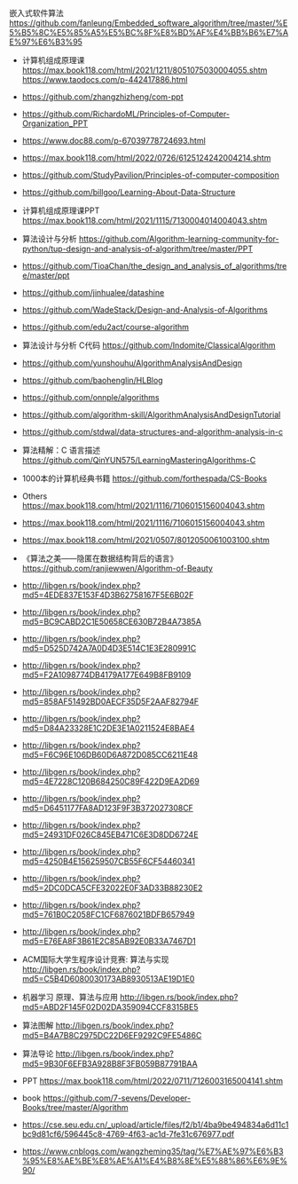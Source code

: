 
嵌入式软件算法 https://github.com/fanleung/Embedded_software_algorithm/tree/master/%E5%B5%8C%E5%85%A5%E5%BC%8F%E8%BD%AF%E4%BB%B6%E7%AE%97%E6%B3%95 


- 计算机组成原理课  https://max.book118.com/html/2021/1211/8051075030004055.shtm https://www.taodocs.com/p-442417886.html
- https://github.com/zhangzhizheng/com-ppt
- https://github.com/RichardoML/Principles-of-Computer-Organization_PPT
- https://www.doc88.com/p-67039778724693.html
- https://max.book118.com/html/2022/0726/6125124242004214.shtm
- https://github.com/StudyPavilion/Principles-of-computer-composition
- https://github.com/billgoo/Learning-About-Data-Structure
- 计算机组成原理课PPT https://max.book118.com/html/2021/1115/7130004014004043.shtm
- 算法设计与分析 https://github.com/Algorithm-learning-community-for-python/tup-design-and-analysis-of-algorithm/tree/master/PPT
- https://github.com/TioaChan/the_design_and_analysis_of_algorithms/tree/master/ppt

- https://github.com/jinhualee/datashine
- https://github.com/WadeStack/Design-and-Analysis-of-Algorithms
- https://github.com/edu2act/course-algorithm
- 算法设计与分析 C代码 https://github.com/Indomite/ClassicalAlgorithm
- https://github.com/yunshouhu/AlgorithmAnalysisAndDesign

- https://github.com/baohenglin/HLBlog
- https://github.com/onnple/algorithms
- https://github.com/algorithm-skill/AlgorithmAnalysisAndDesignTutorial
- https://github.com/stdwal/data-structures-and-algorithm-analysis-in-c


- 算法精解：C 语言描述 https://github.com/QinYUN575/LearningMasteringAlgorithms-C
- 1000本的计算机经典书籍 https://github.com/forthespada/CS-Books

- Others https://max.book118.com/html/2021/1116/7106015156004043.shtm 

- https://max.book118.com/html/2021/1116/7106015156004043.shtm
- https://max.book118.com/html/2021/0507/8012050061003100.shtm
- 《算法之美——隐匿在数据结构背后的语言》 https://github.com/ranjiewwen/Algorithm-of-Beauty



- http://libgen.rs/book/index.php?md5=4EDE837E153F4D3B62758167F5E6B02F
- http://libgen.rs/book/index.php?md5=BC9CABD2C1E50658CE630B72B4A7385A
- http://libgen.rs/book/index.php?md5=D525D742A7A0D4D3E514C1E3E280991C

- http://libgen.rs/book/index.php?md5=F2A1098774DB4179A177E649B8FB9109
- http://libgen.rs/book/index.php?md5=858AF51492BD0AECF35D5F2AAF82794F
- http://libgen.rs/book/index.php?md5=D84A23328E1C2DE3E1A0211524E8BAE4
- http://libgen.rs/book/index.php?md5=F6C96E106DB60D6A872D085CC6211E48
- http://libgen.rs/book/index.php?md5=4E7228C120B684250C89F422D9EA2D69
- http://libgen.rs/book/index.php?md5=D6451177FA8AD123F9F3B372027308CF
- http://libgen.rs/book/index.php?md5=24931DF026C845EB471C6E3D8DD6724E
- http://libgen.rs/book/index.php?md5=4250B4E156259507CB55F6CF54460341
- http://libgen.rs/book/index.php?md5=2DC0DCA5CFE32022E0F3AD33B88230E2
- http://libgen.rs/book/index.php?md5=761B0C2058FC1CF6876021BDFB657949
- http://libgen.rs/book/index.php?md5=E76EA8F3B61E2C85AB92E0B33A7467D1
- ACM国际大学生程序设计竞赛: 算法与实现  http://libgen.rs/book/index.php?md5=C5B4D6080030173AB8930513AE19D1E0
- 机器学习 原理、算法与应用 http://libgen.rs/book/index.php?md5=ABD2F145F02D02DA359094CCF8315BE5
- 算法图解 http://libgen.rs/book/index.php?md5=B4A7B8C2975DC22D6EF9292C9FE5486C
- 算法导论  http://libgen.rs/book/index.php?md5=9B30F6EFB3A928B8F3FB059B87791BAA

- PPT    https://max.book118.com/html/2022/0711/7126003165004141.shtm
- book   https://github.com/7-sevens/Developer-Books/tree/master/Algorithm
- https://cse.seu.edu.cn/_upload/article/files/f2/b1/4ba9be494834a6d11c1bc9d81cf6/596445c8-4769-4f63-ac1d-7fe31c676977.pdf
- https://www.cnblogs.com/wangzheming35/tag/%E7%AE%97%E6%B3%95%E8%AE%BE%E8%AE%A1%E4%B8%8E%E5%88%86%E6%9E%90/

